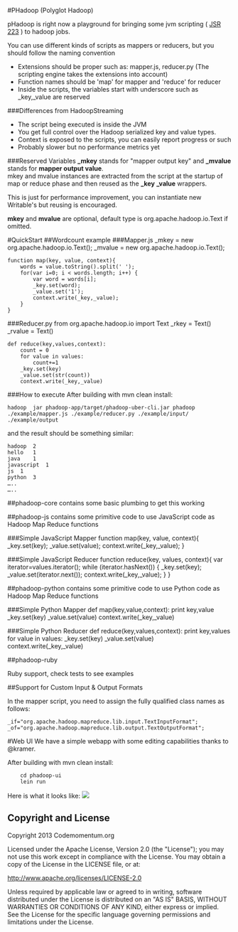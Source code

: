 #PHadoop (Polyglot Hadoop)

pHadoop is right now a playground for bringing some jvm scripting ( <a
        href="http://docs.oracle.com/javase/6/docs/technotes/guides/scripting/index.html">JSR 223</a> ) to hadoop jobs.


You can use different kinds of scripts as mappers or reducers, but you should follow the naming convention  

<ul>
    <li>Extensions should be proper such as: mapper.js, reducer.py (The scripting engine takes the extensions into account)</li>
    <li>Function names should be 'map' for mapper and 'reduce' for reducer</li>
    <li>Inside the scripts, the variables start with underscore such as _key,_value are reserved </li>
</ul>

###Differences from HadoopStreaming
<ul>
    <li>The script being executed is inside the JVM</li>
    <li>You get full control over the Hadoop serialized key and value types.</li>
    <li>Context is exposed to the scripts, you can easily report progress or such</li>
    <li>Probably slower but no performance metrics yet</li>
</ul>


###Reserved Variables
**_mkey** stands for "mapper output key" and  **_mvalue** stands for **mapper output value**. <br>
mkey and mvalue instances are extracted from the script at the startup of map or reduce phase and then reused as the **_key** **_value** wrappers. 

This is just for performance improvement, you can instantiate new Writable's but reusing is encouraged.

**mkey** and **mvalue** are optional, default type is org.apache.hadoop.io.Text if omitted.



#QuickStart
##Wordcount example
###Mapper.js
	_mkey = new org.apache.hadoop.io.Text();
	_mvalue = new org.apache.hadoop.io.Text();

	function map(key, value, context){
    	words = value.toString().split(' ');
    	for(var i=0; i < words.length; i++) {
        	var word = words[i];
        	_key.set(word);
        	_value.set('1');
        	context.write(_key,_value);
    	}
	}


###Reducer.py
	from org.apache.hadoop.io import Text
	_rkey = Text()
	_rvalue = Text()
	
	def reduce(key,values,context):
    	count = 0
    	for value in values:
        	count+=1
    	_key.set(key)
    	_value.set(str(count))
    	context.write(_key,_value)

###How to execute
After building with mvn clean install:

	hadoop  jar phadoop-app/target/phadoop-uber-cli.jar phadoop ./example/mapper.js ./example/reducer.py ./example/input/ ./example/output

and the result should be something similar:
	
	hadoop	2
	hello	1
	java	1
	javascript	1
	js	1
	python	3
	…..
	…..

##phadoop-core
contains some basic plumbing to get this working

##phadoop-js
contains some primitive code to use JavaScript code as Hadoop Map Reduce functions


###Simple JavaScript Mapper
	function map(key, value, context){
    	_key.set(key);
    	_value.set(value);
    	context.write(_key,_value);
	}

###Simple JavaScript Reducer
	function reduce(key, values, context){
    	var iterator=values.iterator();
    	while (iterator.hasNext()) {
        	_key.set(key);
        	_value.set(iterator.next());
        	context.write(_key,_value);
    	}
	}



##phadoop-python
contains some primitive code to use Python code as Hadoop Map Reduce functions


###Simple Python Mapper
	def map(key,value,context):
    	print key,value
    	_key.set(key)
    	_value.set(value)
    	context.write(_key,_value)

###Simple Python Reducer
	def reduce(key,values,context):
    	print key,values
    	for value in values:
        	_key.set(key)
        	_value.set(value)
        	context.write(_key,_value)

##phadoop-ruby

Ruby support, check tests to see examples

##Support for Custom Input & Output Formats

In the mapper script, you need to assign the fully qualified class names as follows:

	_if="org.apache.hadoop.mapreduce.lib.input.TextInputFormat";
	_of="org.apache.hadoop.mapreduce.lib.output.TextOutputFormat";


#Web UI
We have a simple webapp with some editing capabilities thanks to @kramer.

After building with mvn clean install:

        cd phadoop-ui
        lein run

Here is what it looks like:
<img src="https://raw.github.com/codemomentum/phadoop/master/docs/phadoop.png">

Copyright and License
---------------------

Copyright 2013 Codemomentum.org

Licensed under the Apache License, Version 2.0 (the "License"); you may not use this work except in
compliance with the License. You may obtain a copy of the License in the LICENSE file, or at:

http://www.apache.org/licenses/LICENSE-2.0

Unless required by applicable law or agreed to in writing, software distributed under the License is
distributed on an "AS IS" BASIS, WITHOUT WARRANTIES OR CONDITIONS OF ANY KIND, either express or implied.
See the License for the specific language governing permissions and limitations under the License.
